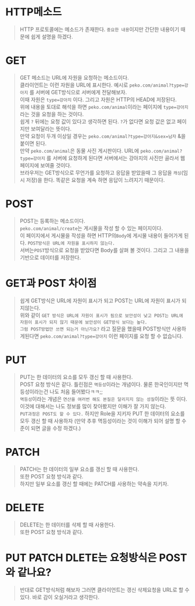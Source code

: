 # HTTP메소드
> HTTP 프로토콜에는 메소드가 존재한다. `중요한 내용`이지만 간단한 내용이기 때문에 쉽게 설명을 하겠다.    

# GET
> GET 메소드는 URL에 자원을 요청하는 메소드이다.    
> 클라이언트는 이런 자원을 URL에 표시한다. 예시로 `peko.com/animal?type=강아지` 를 서버에 GET방식으로 서버에게 전달해보자.    
> 이때 자원은 `type=강아지` 이다. 그리고 자원은 HTTP의 HEAD에 저장된다.    
> 위에 내용을 토대로 해석을 하면 `peko.com/animal`이라는 페이지에 `type=강아지` 라는 것을 요청을 하는 것이다.     
> 쉽게 `?` 뒤에는 요청 값이 있다고 생각하면 된다. `?`가 없다면 요청 값은 없고 페이지만 보여달라는 뜻이다.    
> 만약 요청이 두개 이상일 경우는 `peko.com/animal?type=강아지&sex=남자` &을 붙이면 된다.     
> 만약 `peko.com/animal`은 동물 사진 게시판이다. URL에 `peko.com/animal?type=강아지` 를 서버에 요청하게 된다면  서버에서는 강아지의 사진만 골라서 웹 페이지에 보여줄 것이다.    
> 브라우저는 GET방식으로 무언가를 요청하고 응답을 받았을때 그 응답을 `캐싱`(임시 저장)을 한다. 똑같은 요청을 계속 하면 응답이 느려지기 때문이다.    
> 

# POST
> POST는 등록하는 메소드이다.     
> `peko.com/animal/create`는 게시물을 작성 할 수 있는 페이지이다.    
> 이 페이지에서 게시물을 작성을 하면 HTTP의`Body`에 게시물 내용이 들어가게 된다. `POST방식은 URL에 자원을 표시하지 않는다.`    
> 서버는`POST`방식으로 요청을 받았다면 Body를 살펴 볼 것이다. 그리고 그 내용을 기반으로 데이터를 저장한다.    


# GET과 POST 차이점
> 쉽게 GET방식은 URL에 자원이 표시가 되고 POST는 URL에 자원이 표시가 되지않는다.    
> 위와 같이 `GET 방식은 URL에 자원이 표시가 됨으로 보안성이 낮고 POST는 URL에 자원이 표시가 되지 않기 때문에 보안성이 GET방식 보다는 높다.`    
> `그럼 POST방법만 쓰면 되는거 아닌가요?` 라고 질문을 했을때 POST방식만 사용하게된다면 `peko.com/animal?type=강아지` 이런 페이지를 요청 할 수 없습니다.    

# PUT
> PUT는 한 데이터의 요소를 모두 갱신 할 때 사용한다.     
> POST 요청 방식은 같다. 틀린점은 `멱등성`이라는 개념이다. 물론 한국인이지만 멱등성이라는건 나도 처음 들어봤다ㅋㅋ;;    
> `멱등성`이라는 개념은 `연산을 여러번 해도 본질은 달리지지 않는 성질`이라는 뜻 이다. 이것에 대해서는 나도 정보를 많이 찾아봤지만 이해가 잘 가지 않는다.     
> `PUT과정은 POST도 할 수 있다.` 하지만 Role을 지키자 PUT 한 데이터의 요소를 모두 갱신 할 때 사용하자 (만약 추후 멱등성이라는 것이 이해가 되어 설명 할 수준이 되면 글을 수정 하겠다.)    

# PATCH
> PATCH는 한 데이터의 일부 요소를 갱신 할 때 사용한다.    
> 또한 POST 요청 방식과 같다.    
> 하지만 일부 요소를 갱신 할 때에는 PATCH를 사용하는 약속을 지키자.    

# DELETE
> DELETE는 한 데이터를 삭제 할 때 사용한다.    
> 또한 POST 요청 방식과 같다.   


# PUT PATCH DLETE는 요청방식은 POST와 같나요?
> 반대로 GET방식처럼 해보자 그러면 클라이언트는 갱신 삭제요청을 URL로 할 수 있다. 바로 감이 오실거라고 생각한다.